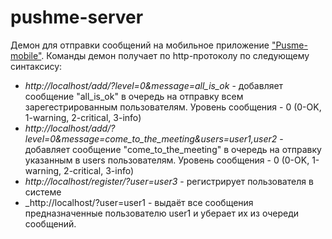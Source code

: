 pushme-server
=============

Демон для отправки сообщений на мобильное приложение ["Pusme-mobile"](https://github.com/com-k12/pushme-mobile).
Команды демон получает по http-протоколу по следующему синтаксису:

* _http://localhost/add/?level=0&message=all_is_ok_ - добавляет сообщение "all_is_ok" в очередь на отправку 
всем зарегестрированным пользователям.  Уровень сообщения - 0 (0-OK, 1-warning, 2-critical, 3-info)
* _http://localhost/add/?level=0&message=come_to_the_meeting&users=user1,user2_ - добавляет сообщение "come_to_the_meeting" в очередь на отправку 
указанным в users пользователям.  Уровень сообщения - 0 (0-OK, 1-warning, 2-critical, 3-info)
* _http://localhost/register/?user=user3_ - регистрирует пользователя в системе
* _http://localhost/?user=user1 - выдаёт все сообщения предназначенные пользователю user1 и уберает их из очереди сообщений.

